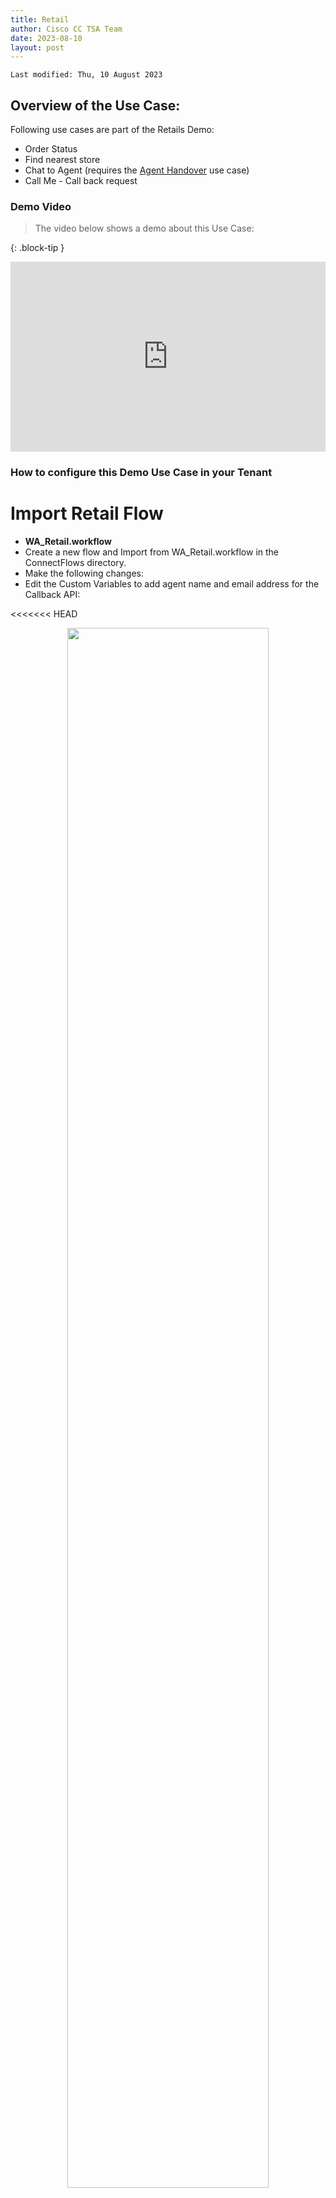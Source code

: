 ```yaml
---
title: Retail
author: Cisco CC TSA Team
date: 2023-08-10
layout: post
---
```


```
Last modified: Thu, 10 August 2023
```

## Overview of the Use Case:

Following use cases are part of the Retails Demo:
- Order Status 
- Find nearest store
- Chat to Agent (requires the [Agent Handover](/pages/AgentHandover.md/) use case)
- Call Me - Call back request




### Demo Video

> The video below shows a demo about this Use Case:

{: .block-tip }
<div style="padding-bottom:60.25%; position:relative; display:block; width: 100%">
	<iframe src="https://app.vidcast.io/share/ad512769-3b5e-48e6-910f-57e5247aeae3" width="100%" height="100%" title="Station Login" frameborder="0" loading="lazy" allowfullscreen style="position:absolute; top:0; left: 0"></iframe>
</div>

### How to configure this Demo Use Case in your Tenant



# Import Retail Flow

- **WA_Retail.workflow**
- Create a new flow and Import from WA_Retail.workflow in the ConnectFlows directory.
- Make the following changes:
- Edit the Custom Variables to add agent name and email address for the Callback API:

<<<<<<< HEAD


<center><img src="https://webexcctsa.github.io/wxcc-usecases/assets/gitbook/images/Retail/triggerword.png" width="80%"></center>




-	Edit the Trigger Node to add AbdulDemoRetail (or whatever unique trigger you want to use)


<center><img src="https://webexcctsa.github.io/wxcc-usecases/assets/gitbook/images/Retail/customvar.png" width="80%"></center>


-	In the Agent Handover path edit the Queue Task to add your own queue
-	Open and save All Receive nodes 
-	Open the QnABot node and select the QA BOT created above [QA BOT Name]
-	Save and Make Live – select the appropriate WhatsApp App.


# Files


<br>
<br>
---

  <script>
    document.addEventListener('DOMContentLoaded', () => {
      console.log('DOMContentLoaded OKOK')
    })

    window.addEventListener('load', () => {
      console.log('window load OK')
    })
  </script>

<p style="text-align:center"><strong>Congratulations, you have completed this lab! You can continue with the next one.</strong></p>
		
<center><img src="https://webexcctsa.github.io/wxcc-usecases/assets/gitbook/images/webex-small.png" width="100"></center>
